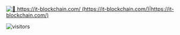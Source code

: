 [<img src="https://it-blockchain.com/" alt="👋 https://it-blockchain.com/ (https://it-blockchain.com/)|https://it-blockchain.com/)" title="👋 https://it-blockchain.com/(https://it-blockchain.com/)|https://it-blockchain.com/)"/>](https://it-blockchain.com/)

![visitors](https://vbr.nathanchung.dev/badge?page_id=Raymo111.Raymo111&color=00cf00)
<!--
